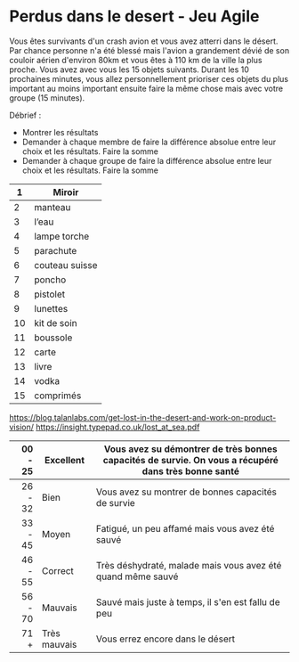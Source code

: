 # Perdus dans le desert - Jeu Agile
Vous êtes survivants d'un crash avion et vous avez atterri dans le désert. Par chance personne n'a été blessé mais l'avion a grandement dévié de son couloir aérien d'environ 80km et vous êtes à 110 km de la ville la plus proche. Vous avez avec vous les 15 objets suivants. 
Durant les 10 prochaines minutes, vous allez personnellement prioriser ces objets du plus important au moins important ensuite faire la même chose mais avec votre groupe (15 minutes).

Débrief :
- Montrer les résultats
- Demander à chaque membre de faire la différence absolue entre leur choix et les résultats. Faire la somme
- Demander à chaque groupe de faire la différence absolue entre leur choix et les résultats. Faire la somme





| 1  | Miroir         |
|----|----------------|
| 2  | manteau        |
| 3  | l’eau          |
| 4  | lampe torche   |
| 5  | parachute      |
| 6  | couteau suisse |
| 7  | poncho         |
| 8  | pistolet       |
| 9  | lunettes       |
| 10 | kit de soin    |
| 11 | boussole       |
| 12 | carte          |
| 13 | livre          |
| 14 | vodka          |
| 15 | comprimés      |

https://blog.talanlabs.com/get-lost-in-the-desert-and-work-on-product-vision/
https://insight.typepad.co.uk/lost_at_sea.pdf

| 00 - 25  | Excellent    | Vous avez su démontrer de très bonnes capacités de survie. On vous a récupéré dans très bonne santé  |
|---------:|--------------|-------------------------------------------------------------|
| 26 - 32  | Bien         | Vous avez su montrer de bonnes capacités de survie          |
| 33 - 45  | Moyen        | Fatigué, un peu affamé mais vous avez été sauvé             |
| 46 - 55  | Correct      | Très déshydraté, malade mais vous avez été quand même sauvé |
| 56 - 70  | Mauvais      | Sauvé mais juste à temps, il s'en est fallu de peu          |
| 71 +     | Très mauvais | Vous errez encore dans le désert                            |